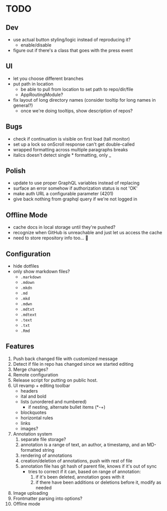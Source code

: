 # TODO

## Dev
* use actual button styling/logic instead of reproducing it?
    * enable/disable
* figure out if there's a class that goes with the press event

## UI
* let you choose different branches
* put path in location
  * be able to pull from location to set path to repo/dir/file
  * AppRoutingModule?
* fix layout of long directory names (consider tooltip for long names in general?)
  * once we're doing tooltips, show description of repos?

## Bugs
* check if continuation is visible on first load (tall monitor)
* set up a lock so onScroll response can't get double-called
* wrapped formatting across multiple paragraphs breaks
* italics doesn't detect single * formatting, only _

## Polish
* update to use proper GraphQL variables instead of replacing
* surface an error somehow if authorization status is not 'OK'
* make auth URL a configurable parameter (4201)
* give back nothing from graphql query if we're not logged in

## Offline Mode
* cache docs in local storage until they're pushed? 
* recognize when GitHub is unreachable and just let us access the cache
* need to store repository info too... 😬

## Configuration
* hide dotfiles
* only show markdown files?
  * `.markdown`
  * `.mdown`
  * `.mkdn`
  * `.md`
  * `.mkd`
  * `.mdwn`
  * `.mdtxt`
  * `.mdtext`
  * `.text`
  * `.txt`
  * `.Rmd`

## Features
1. Push back changed file with customized message
2. Detect if file in repo has changed since we started editing
3. Merge changes? 
4. Remote configuration
5. Release script for putting on public host.
6. UI revamp + editing toolbar
    - headers
    - ital and bold
    - lists (unordered and numbered)
        - if nesting, alternate bullet items (*-+)
    - blockquotes
    - horizontal rules
    - links
    - images? 
7. Annotation system
    1. separate file storage?
    2. annotation is a range of text, an author, a timestamp, and an MD-formatted string
    3. rendering of annotations
    4. creation/deletion of annotations, push with rest of file
    5. annotation file has git hash of parent file, knows if it's out of sync
       - tries to correct if it can, based on range of annotation: 
         1. if it's been deleted, annotation goes with it
         2. if there have been additions or deletions before it, modify as needed
8. Image uploading
9. Frontmatter parsing into options? 
10. Offline mode
